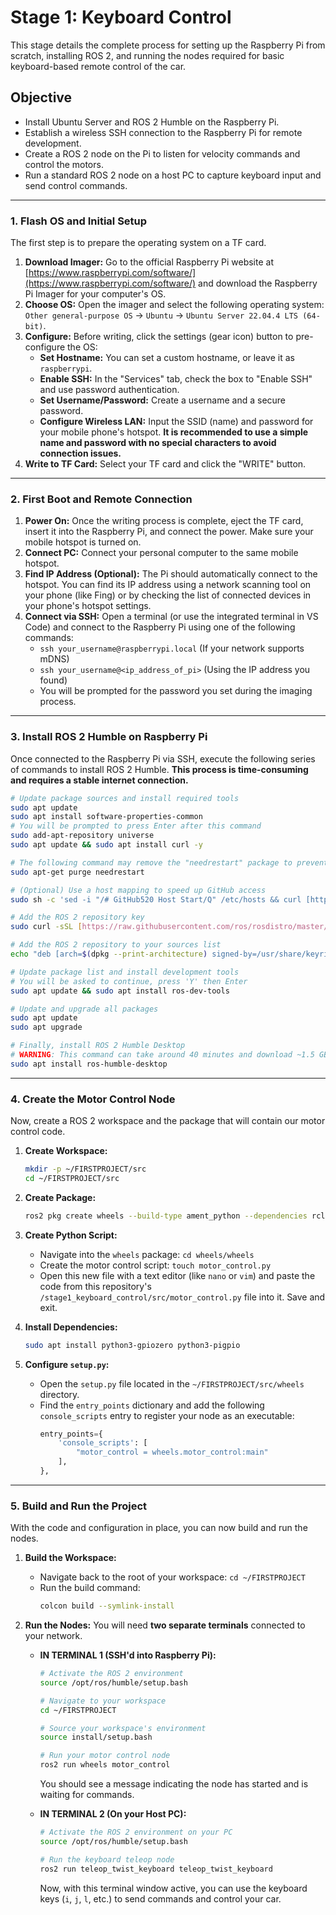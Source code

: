 # Stage 1: Keyboard Control

This stage details the complete process for setting up the Raspberry Pi from scratch, installing ROS 2, and running the nodes required for basic keyboard-based remote control of the car.

## Objective

-   Install Ubuntu Server and ROS 2 Humble on the Raspberry Pi.
-   Establish a wireless SSH connection to the Raspberry Pi for remote development.
-   Create a ROS 2 node on the Pi to listen for velocity commands and control the motors.
-   Run a standard ROS 2 node on a host PC to capture keyboard input and send control commands.

---

### 1. Flash OS and Initial Setup

The first step is to prepare the operating system on a TF card.

1.  **Download Imager:** Go to the official Raspberry Pi website at [https://www.raspberrypi.com/software/](https://www.raspberrypi.com/software/) and download the Raspberry Pi Imager for your computer's OS.
2.  **Choose OS:** Open the imager and select the following operating system: `Other general-purpose OS` -> `Ubuntu` -> `Ubuntu Server 22.04.4 LTS (64-bit)`.
3.  **Configure:** Before writing, click the settings (gear icon) button to pre-configure the OS:
    -   **Set Hostname:** You can set a custom hostname, or leave it as `raspberrypi`.
    -   **Enable SSH:** In the "Services" tab, check the box to "Enable SSH" and use password authentication.
    -   **Set Username/Password:** Create a username and a secure password.
    -   **Configure Wireless LAN:** Input the SSID (name) and password for your mobile phone's hotspot. **It is recommended to use a simple name and password with no special characters to avoid connection issues.**
4.  **Write to TF Card:** Select your TF card and click the "WRITE" button.

---

### 2. First Boot and Remote Connection

1.  **Power On:** Once the writing process is complete, eject the TF card, insert it into the Raspberry Pi, and connect the power. Make sure your mobile hotspot is turned on.
2.  **Connect PC:** Connect your personal computer to the same mobile hotspot.
3.  **Find IP Address (Optional):** The Pi should automatically connect to the hotspot. You can find its IP address using a network scanning tool on your phone (like Fing) or by checking the list of connected devices in your phone's hotspot settings.
4.  **Connect via SSH:** Open a terminal (or use the integrated terminal in VS Code) and connect to the Raspberry Pi using one of the following commands:
    -   `ssh your_username@raspberrypi.local` (If your network supports mDNS)
    -   `ssh your_username@<ip_address_of_pi>` (Using the IP address you found)
    -   You will be prompted for the password you set during the imaging process.

---

### 3. Install ROS 2 Humble on Raspberry Pi

Once connected to the Raspberry Pi via SSH, execute the following series of commands to install ROS 2 Humble. **This process is time-consuming and requires a stable internet connection.**

```bash
# Update package sources and install required tools
sudo apt update
sudo apt install software-properties-common
# You will be prompted to press Enter after this command
sudo add-apt-repository universe
sudo apt update && sudo apt install curl -y

# The following command may remove the "needrestart" package to prevent interruptions during installation
sudo apt-get purge needrestart

# (Optional) Use a host mapping to speed up GitHub access
sudo sh -c 'sed -i "/# GitHub520 Host Start/Q" /etc/hosts && curl [https://raw.hellogithub.com/hosts](https://raw.hellogithub.com/hosts) >> /etc/hosts'

# Add the ROS 2 repository key
sudo curl -sSL [https://raw.githubusercontent.com/ros/rosdistro/master/ros.key](https://raw.githubusercontent.com/ros/rosdistro/master/ros.key) -o /usr/share/keyrings/ros-archive-keyring.gpg

# Add the ROS 2 repository to your sources list
echo "deb [arch=$(dpkg --print-architecture) signed-by=/usr/share/keyrings/ros-archive-keyring.gpg] [http://packages.ros.org/ros2/ubuntu](http://packages.ros.org/ros2/ubuntu) $(. /etc/os-release && echo $UBUNTU_CODENAME) main" | sudo tee /etc/apt/sources.list.d/ros2.list > /dev/null

# Update package list and install development tools
# You will be asked to continue, press 'Y' then Enter
sudo apt update && sudo apt install ros-dev-tools

# Update and upgrade all packages
sudo apt update
sudo apt upgrade

# Finally, install ROS 2 Humble Desktop
# WARNING: This command can take around 40 minutes and download ~1.5 GB of data.
sudo apt install ros-humble-desktop
```

---

### 4. Create the Motor Control Node

Now, create a ROS 2 workspace and the package that will contain our motor control code.

1.  **Create Workspace:**
    ```bash
    mkdir -p ~/FIRSTPROJECT/src
    cd ~/FIRSTPROJECT/src
    ```

2.  **Create Package:**
    ```bash
    ros2 pkg create wheels --build-type ament_python --dependencies rclpy
    ```

3.  **Create Python Script:**
    -   Navigate into the `wheels` package: `cd wheels/wheels`
    -   Create the motor control script: `touch motor_control.py`
    -   Open this new file with a text editor (like `nano` or `vim`) and paste the code from this repository's `/stage1_keyboard_control/src/motor_control.py` file into it. Save and exit.

4.  **Install Dependencies:**
    ```bash
    sudo apt install python3-gpiozero python3-pigpio
    ```

5.  **Configure `setup.py`:**
    -   Open the `setup.py` file located in the `~/FIRSTPROJECT/src/wheels` directory.
    -   Find the `entry_points` dictionary and add the following `console_scripts` entry to register your node as an executable:
        ```python
        entry_points={
            'console_scripts': [
                "motor_control = wheels.motor_control:main"
            ],
        },
        ```

---

### 5. Build and Run the Project

With the code and configuration in place, you can now build and run the nodes.

1.  **Build the Workspace:**
    -   Navigate back to the root of your workspace: `cd ~/FIRSTPROJECT`
    -   Run the build command:
        ```bash
        colcon build --symlink-install
        ```

2.  **Run the Nodes:**
    You will need **two separate terminals** connected to your network.

    -   **IN TERMINAL 1 (SSH'd into Raspberry Pi):**
        ```bash
        # Activate the ROS 2 environment
        source /opt/ros/humble/setup.bash
        
        # Navigate to your workspace
        cd ~/FIRSTPROJECT
        
        # Source your workspace's environment
        source install/setup.bash
        
        # Run your motor control node
        ros2 run wheels motor_control
        ```
        You should see a message indicating the node has started and is waiting for commands.

    -   **IN TERMINAL 2 (On your Host PC):**
        ```bash
        # Activate the ROS 2 environment on your PC
        source /opt/ros/humble/setup.bash
        
        # Run the keyboard teleop node
        ros2 run teleop_twist_keyboard teleop_twist_keyboard
        ```
        Now, with this terminal window active, you can use the keyboard keys (`i`, `j`, `l`, etc.) to send commands and control your car.
